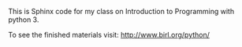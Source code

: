 This is Sphinx code for my class on Introduction to Programming with python 3.

To see the finished materials visit:
http://www.birl.org/python/

